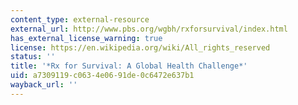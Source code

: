 ```yaml
---
content_type: external-resource
external_url: http://www.pbs.org/wgbh/rxforsurvival/index.html
has_external_license_warning: true
license: https://en.wikipedia.org/wiki/All_rights_reserved
status: ''
title: '*Rx for Survival: A Global Health Challenge*'
uid: a7309119-c063-4e06-91de-0c6472e637b1
wayback_url: ''
---
```

